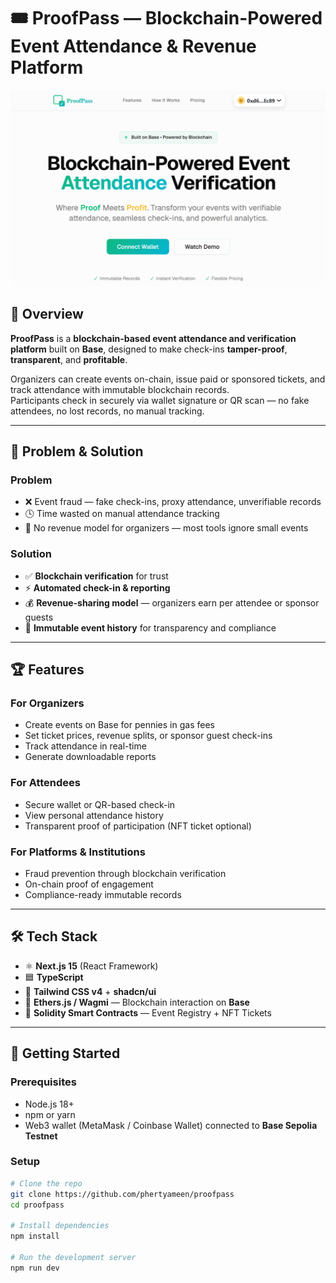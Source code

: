 # 🎟️ ProofPass — Blockchain-Powered Event Attendance & Revenue Platform

![alt text](image.png)

## 🌟 Overview
**ProofPass** is a **blockchain-based event attendance and verification platform** built on **Base**, designed to make check-ins **tamper-proof**, **transparent**, and **profitable**.

Organizers can create events on-chain, issue paid or sponsored tickets, and track attendance with immutable blockchain records.  
Participants check in securely via wallet signature or QR scan — no fake attendees, no lost records, no manual tracking.

---

## 🎯 Problem & Solution

### Problem
- ❌ Event fraud — fake check-ins, proxy attendance, unverifiable records  
- 🕓 Time wasted on manual attendance tracking  
- 💸 No revenue model for organizers — most tools ignore small events  

### Solution
- ✅ **Blockchain verification** for trust  
- ⚡ **Automated check-in & reporting**  
- 💰 **Revenue-sharing model** — organizers earn per attendee or sponsor guests  
- 🔗 **Immutable event history** for transparency and compliance  

---

## 🏆 Features

### For Organizers
- Create events on Base for pennies in gas fees  
- Set ticket prices, revenue splits, or sponsor guest check-ins  
- Track attendance in real-time  
- Generate downloadable reports  

### For Attendees
- Secure wallet or QR-based check-in  
- View personal attendance history  
- Transparent proof of participation (NFT ticket optional)  

### For Platforms & Institutions
- Fraud prevention through blockchain verification  
- On-chain proof of engagement  
- Compliance-ready immutable records  

---

## 🛠 Tech Stack
- ⚛ **Next.js 15** (React Framework)  
- 🟦 **TypeScript**  
- 🎨 **Tailwind CSS v4** + **shadcn/ui**  
- 🔗 **Ethers.js / Wagmi** — Blockchain interaction on **Base**  
- 💾 **Solidity Smart Contracts** — Event Registry + NFT Tickets  

---

## 🚀 Getting Started

### Prerequisites
- Node.js 18+  
- npm or yarn  
- Web3 wallet (MetaMask / Coinbase Wallet) connected to **Base Sepolia Testnet**

### Setup

```bash
# Clone the repo
git clone https://github.com/phertyameen/proofpass
cd proofpass

# Install dependencies
npm install

# Run the development server
npm run dev
